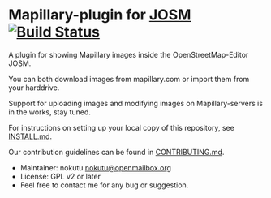 # Mapillary-plugin for [JOSM](https://josm.openstreetmap.de) [![Build Status](https://travis-ci.org/floscher/josm-mapillary-plugin.svg?branch=master)](https://travis-ci.org/floscher/josm-mapillary-plugin)

A plugin for showing Mapillary images inside the OpenStreetMap-Editor JOSM.

You can both download images from mapillary.com or import them from your harddrive.

Support for uploading images and modifying images on Mapillary-servers is in the works, stay tuned.

For instructions on setting up your local copy of this repository, see [INSTALL.md](INSTALL.md).

Our contribution guidelines can be found in [CONTRIBUTING.md](CONTRIBUTING.md).

* Maintainer: nokutu <nokutu@openmailbox.org>
* License: GPL v2 or later
* Feel free to contact me for any bug or suggestion.
